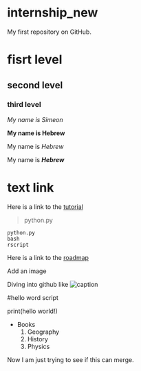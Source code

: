 # internship_new
My first repository on GitHub.

 # fisrt level

## second level

### third level

*My name is Simeon*

**My name is Hebrew**

My name is *Hebrew*

My name is **_Hebrew_**

# text link

Here is a link to the [tutorial](https://commonmark.org/help/)

>python.py

```
python.py
bash
rscript

```

Here is a link to the [roadmap](https://github.com/github/roadmap)

Add an image

Diving into github like ![caption](https://compote.slate.com/images/697b023b-64a5-49a0-8059-27b963453fb1.gif)

#hello word script

print(hello world!)

* Books
  1. Geography
  2. History
  3. Physics


Now I am just trying to see if this can merge.
